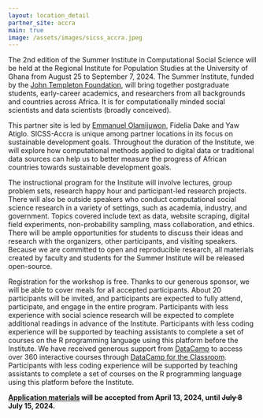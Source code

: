 ```yaml
---
layout: location_detail
partner_site: accra
main: true
image: /assets/images/sicss_accra.jpeg
---
```


The 2nd edition of the Summer Institute in Computational Social Science will be held at the Regional Institute for Population Studies at the University of Ghana from August 25 to September 7, 2024. The Summer Institute, funded by the <a href="https://www.templeton.org/" target="_blank">John Templeton Foundation</a>, will bring together postgraduate students, early-career academics, and researchers from all backgrounds and countries across Africa. It is for computationally minded social scientists and data scientists (broadly conceived).

This partner site is led by <a href="https://e.olamijuwon.com/" target="_blank">Emmanuel Olamijuwon</a>, Fidelia Dake and Yaw Atiglo. SICSS-Accra is unique among partner locations in its focus on sustainable development goals. Throughout the duration of the Institute, we will explore how computational methods applied to digital data or traditional data sources can help us to better measure the progress of  African countries towards sustainable development goals. 

The instructional program for the Institute will involve lectures, group problem sets, research happy hour and participant-led research projects. There will also be outside speakers who conduct computational social science research in a variety of settings, such as academia, industry, and government. Topics covered include text as data, website scraping, digital field experiments, non-probability sampling, mass collaboration, and ethics. There will be ample opportunities for students to discuss their ideas and research with the organizers, other participants, and visiting speakers. Because we are committed to open and reproducible research, all materials created by faculty and students for the Summer Institute will be released open-source.

Registration for the workshop is free. Thanks to our generous sponsor, we will be able to cover meals for all accepted participants. About 20 participants will be invited, and participants are expected to fully attend, participate, and engage in the entire program. Participants with less experience with social science research will be expected to complete additional readings in advance of the Institute. Participants with less coding experience will be supported by teaching assistants to complete a set of courses on the R programming language using this platform before the Institute. We have received generous support from <a href="https://www.datacamp.com/" target="_blank">DataCamp</a> to access over 360 interactive courses through <a href="https://datacamp.com/groups/education/" target="_blank">DataCamp for the Classroom</a>. Participants with less coding experience will be supported by teaching assistants to complete a set of courses on the R programming language using this platform before the Institute.

**[Application materials](https://sicss.io/2024/accra/apply) will be accepted from April 13, 2024, until <s>July 8</s> July 15, 2024.**

